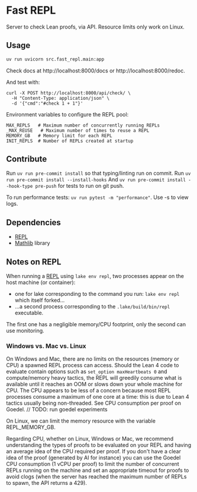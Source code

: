 # Fast REPL

Server to check Lean proofs, via API.
Resource limits only work on Linux.

## Usage

```python
uv run uvicorn src.fast_repl.main:app
```

Check docs at http://localhost:8000/docs or http://localhost:8000/redoc.

And test with:
```
curl -X POST http://localhost:8000/api/check/ \
  -H "Content-Type: application/json" \
  -d '{"cmd":"#check 1 + 1"}'
```

Environment variables to configure the REPL pool:

```
MAX_REPLS   # Maximum number of concurrently running REPLs
_MAX_REUSE   # Maximum number of times to reuse a REPL
MEMORY_GB   # Memory limit for each REPL
INIT_REPLS  # Number of REPLs created at startup
```

## Contribute

Run `uv run pre-commit install` so that typing/linting run on commit.
Run `uv run pre-commit install --install-hooks`
And `uv run pre-commit install --hook-type pre-push` for tests to run on git push.

To run performance tests: `uv run pytest -m "performance"`. Use -s to view logs.

## Dependencies

- [REPL](https://github.com/leanprover-community/repl)
- [Mathlib](https://github.com/leanprover-community/mathlib4) library

## Notes on REPL

When running a [REPL](https://github.com/leanprover-community/repl) using `lake env repl`,
two processes appear on the host machine (or container):
- one for lake corresponding to the command you run: `lake env repl` which itself forked...
- ...a second process corresponding to the `.lake/build/bin/repl` executable.

The first one has a negligible memory/CPU footprint, only the second can use monitoring. 

### Windows vs. Mac vs. Linux

On Windows and Mac, there are no limits on the resources (memory or CPU) a spawned REPL
process can access. Should the Lean 4 code to evaluate contain options such as 
`set_option maxHeartbeats 0` and compute/memory heavy tactics, the REPL will greedily
consume what is available until it reaches an OOM or slows down your whole machine for CPU. 
The CPU appears to be less of a concern because most REPL processes consume a maximum of
one core at a time: this is due to Lean 4 tactics usually being non-threaded. 
See CPU consumption per proof on Goedel. // TODO: run goedel experiments

On Linux, we can limit the memory resource with the variable REPL_MEMORY_GB.

Regarding CPU, whether on Linux, Windows or Mac, we recommend understanding the types of proofs
to be evaluated on your REPL and having an average idea of the CPU required per proof. 
If you don't have a clear idea of the proof (generated by AI for instance) you can
use the Goedel CPU consumption (1 vCPU per proof) to limit the number of concurrent REPLs
running on the machine and set an appropriate timeout for proofs to avoid clogs (when the server
has reached the maximum number of REPLs to spawn, the API returns a 429). 
